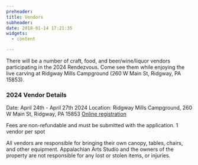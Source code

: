 ```yaml
---
preheader:
title: Vendors
subheader:
date: 2018-01-14 17:21:35
widgets:
  - content

---
```


There will be a number of craft, food, and beer/wine/liquor vendors participating in the 2024 Rendezvous. Come see them while enjoying the live carving at Ridgway Mills Campground (260 W Main St, Ridgway, PA 15853).


### 2024 Vendor Details
Date: April 24th - April 27th 2024
Location: Ridgway Mills Campground, 260 W Main St, Ridgway, PA 15853
[Online registration](https://register.chainsawrendezvous.org/vendors)

Fees are non-refundable and must be submitted with the application.
1 vendor per spot


All vendors are responsible for bringing their own canopy, tables, chairs, and other equipment.
Appalachian Arts Studio and the owners of the property are not responsible for any lost or stolen items, or injuries.

